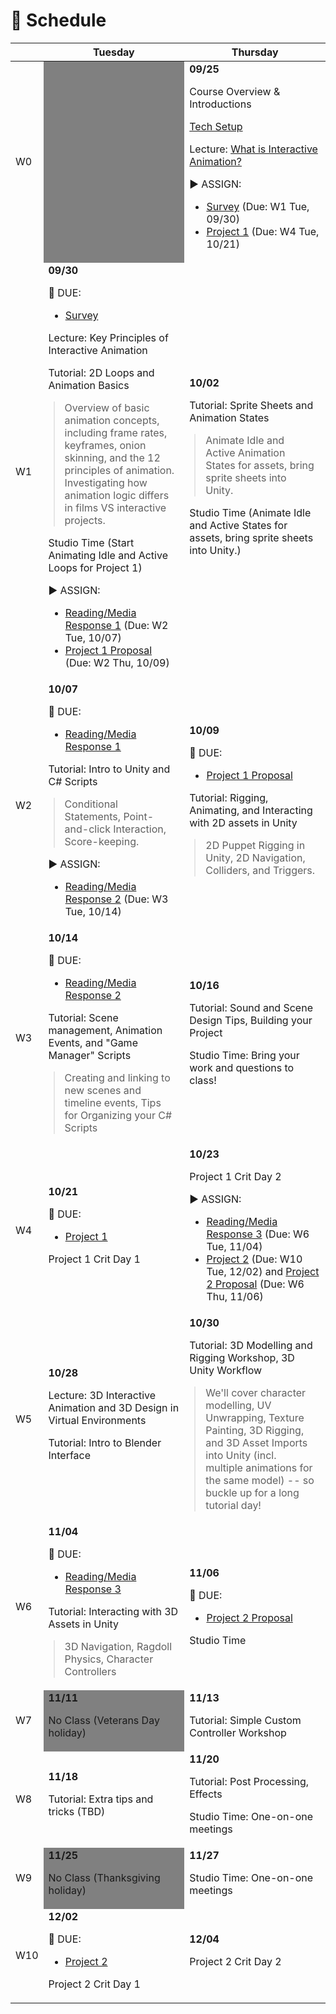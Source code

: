 # 📅 Schedule

<!--removes sidebar outline-->
<style>
    @media (min-width: 768px) {
        .col-md-9 {
            width: 100% !important;
        }
        
        .d-md-block {
        display: none !important;
        }
        
        #component-content{
            margin-left:0 !important;
        }
    }

    blockquote{
        margin: 0 0.5em;
    }

    table th:first-of-type {
        width: 10%;
    }
    table th:nth-of-type(2) {
        width: 45%;
    }
    table th:nth-of-type(3) {
        width: 45%;
    }

    table tr:nth-child(1)>td:nth-child(2), table tr:nth-child(8)>td:nth-child(2), table tr:nth-child(10)>td:nth-child(2){
        background-color:gray;
    }

</style>

<!--jump to anchor tag adjusted to header height offset-->
<script>
    // Get the header element
    let header = document.querySelector('header');
    
    // Get the height of the header
    document.querySelectorAll('a[href^="#"]')
    .forEach(function (anchor) {
        anchor.addEventListener('click', 
        function (event) {
            event.preventDefault();
    
            // Get the target element that 
            // the anchor link points to
            let target = document.querySelector(
                this.getAttribute('href')
            );
            
            let headerHeight = header.offsetHeight*2;
            
            let targetPosition = target
                .getBoundingClientRect().top - headerHeight;
    
            window.scrollTo({
                top: targetPosition + window.scrollY,
                behavior: 'smooth'
            });
        });
    });
    
    window.onload = function(e){
        var cell = document.getElementById('component-site-name');
        var caseId = cell.innerHTML;
        cell.innerHTML = '';
        var link = document.createElement('a');
        link.href = '../';
        link.appendChild(document.createTextNode(caseId));
        cell.appendChild(link);
    }
</script>

|  | Tuesday       | Thursday      |
| ------- | ------------- | ------------- |
| W0  | | **09/25**</br><p>Course Overview & Introductions</p><p>[Tech Setup](tech-setup.md)</p><p>Lecture: [What is Interactive Animation?](0-what-is-interactive-animation.md)</p><div class="assign"><p>▶️ ASSIGN:</p><ul><li>[Survey](https://forms.gle/eKqmPPXZrU3c5D4v6) (Due: W1 Tue, 09/30)</li><li>[Project 1](project-1.md) (Due: W4 Tue, 10/21)</li></ul></div>|
| W1  | **09/30**</br><div class="due"><p>📌 DUE: </p><ul><li>[Survey](https://forms.gle/eKqmPPXZrU3c5D4v6)</li></ul></div><p>Lecture: Key Principles of Interactive Animation</p><p>Tutorial: 2D Loops and Animation Basics</p><blockquote><p>Overview of basic animation concepts, including frame rates, keyframes, onion skinning, and the 12 principles of animation. Investigating how animation logic differs in films VS interactive projects.</p></blockquote><p>Studio Time (Start Animating Idle and Active Loops for Project 1)</p><div class="assign"><p>▶️ ASSIGN:</p><ul><li>[Reading/Media Response 1](reading-media.md/#reading-media-1) (Due: W2 Tue, 10/07)</li><li>[Project 1 Proposal](project-1.md/#deliverables) (Due: W2 Thu, 10/09)</li></ul></div> | **10/02**</br><p>Tutorial: Sprite Sheets and Animation States</p><blockquote><p>Animate Idle and Active Animation States for assets, bring sprite sheets into Unity.</p></blockquote><p>Studio Time (Animate Idle and Active States for assets, bring sprite sheets into Unity.)</p> |
| W2  | **10/07**</br><div class="due"><p>📌 DUE: </p><ul><li>[Reading/Media Response 1](reading-media.md/#reading-media-1)</li></ul></div><p>Tutorial: Intro to Unity and C# Scripts</p><blockquote><p>Conditional Statements, Point-and-click Interaction, Score-keeping.</p></blockquote><div class="assign"><p>▶️ ASSIGN:</p><ul><li>[Reading/Media Response 2](reading-media.md/#reading-media-2) (Due: W3 Tue, 10/14)</li></ul></div> | **10/09**</br><div class="due"><p>📌 DUE: </p><ul><li>[Project 1 Proposal](project-1.md/#deliverables)</li></ul></div><p>Tutorial: Rigging, Animating, and Interacting with 2D assets in Unity</p><blockquote><p>2D Puppet Rigging in Unity, 2D Navigation, Colliders, and Triggers.</p></blockquote>|
| W3  | **10/14**</br><div class="due"><p>📌 DUE:<p><ul><li>[Reading/Media Response 2](reading-media.md/#reading-media-2)</li></ul></div><p>Tutorial: Scene management, Animation Events, and "Game Manager" Scripts</p><blockquote><p>Creating and linking to new scenes and timeline events, Tips for Organizing your C# Scripts</p></blockquote> | **10/16**</br><p>Tutorial: Sound and Scene Design Tips, Building your Project</p><p>Studio Time: Bring your work and questions to class!<p>|
| W4  | **10/21**</br><div class="due"><p>📌 DUE: </p><ul><li>[Project 1](project-1.md)</li></ul></div><p>Project 1 Crit Day 1</p> | **10/23**</br><p>Project 1 Crit Day 2</p><div class="assign"><p>▶️ ASSIGN:</p><ul><li>[Reading/Media Response 3](reading-media.md/#reading-media-3) (Due: W6 Tue, 11/04)</li><li>[Project 2](project-2.md) (Due: W10 Tue, 12/02) and [Project 2 Proposal](project-2.md/#deliverables) (Due: W6 Thu, 11/06)</li></ul><!--<p><i>If you're new to Blender and 3D modelling, try out this exercise before next Tuesday: </i></p><ul><li>Easy Froggy Blender Tutorial</li></ul><p><i>Once you're done, send me your final render to earn extra credit!</i></p></div>--></div>|
| W5  | **10/28**</br><p>Lecture: 3D Interactive Animation and 3D Design in Virtual Environments</p><p>Tutorial: Intro to Blender Interface</p> | **10/30**</br><p>Tutorial: 3D Modelling and Rigging Workshop, 3D Unity Workflow</p><blockquote><p>We'll cover character modelling, UV Unwrapping, Texture Painting, 3D Rigging, and 3D Asset Imports into Unity (incl. multiple animations for the same model) -- so buckle up for a long tutorial day!</p></blockquote>|
| W6  | **11/04**</br><div class="due"><p>📌 DUE: </p><ul><li>[Reading/Media Response 3](reading-media.md/#reading-media-3)</li></ul></div><p>Tutorial: Interacting with 3D Assets in Unity</p><blockquote><p>3D Navigation, Ragdoll Physics, Character Controllers</p></blockquote> | **11/06**</br><div class="due"><p>📌 DUE: </p><ul><li>[Project 2 Proposal](project-2.md/#deliverables)</li></ul></div>Studio Time</blockquote>|
| W7  | **11/11**</br><p>No Class (Veterans Day holiday)</p> | **11/13**</br><p>Tutorial: Simple Custom Controller Workshop</p>|
| W8  | **11/18**</br><p>Tutorial: Extra tips and tricks (TBD)</p> | **11/20**</br><p>Tutorial: Post Processing, Effects</p><p>Studio Time: One-on-one meetings</p>|
| W9  | **11/25**</br><p>No Class (Thanksgiving holiday)</p> | **11/27**</br><p>Studio Time: One-on-one meetings</p>|
| W10  | **12/02**</br><div class="due"><p>📌 DUE: </p><ul><li>[Project 2](project-2.md)</li></ul></div><p>Project 2 Crit Day 1</p> | **12/04**</br><p>Project 2 Crit Day 2</p> |